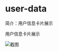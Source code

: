 # user-data

简介：用户信息卡片展示

用户信息卡片展示

![截图](https://unpkg.com/@icedesign/user-data-block/screenshot.png)
